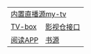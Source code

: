 <table>
    <tr>
        <td colspan="2">
            <a href="https://github.com/lizongying/my-tv">内置直播源my-tv</a>
        </td>
    </tr>
    <tr>
        <td>
            <a href="https://github.com/o0HalfLife0o/TVBoxOSC">TV-box</a>
        </td>
        <td>
            <a href="http://www.饭太硬.top/tv/">影视仓接口</a>
        </td>
    </tr>
    <tr>
        <td>
            <a href="https://github.com/gedoor/legado">阅读APP</a>
        </td>
        <td>
            <a href="https://yuedu.xiu2.xyz/">书源</a>
        </td>
    </tr>
</table>
